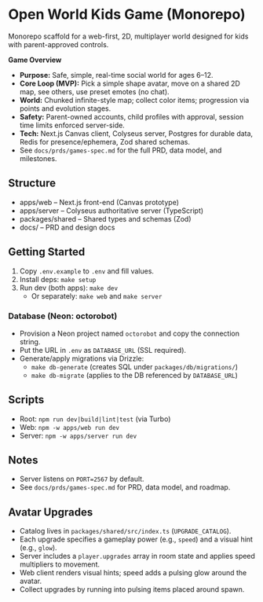 # Open World Kids Game (Monorepo)

Monorepo scaffold for a web-first, 2D, multiplayer world designed for kids with parent-approved controls.

**Game Overview**
- **Purpose:** Safe, simple, real-time social world for ages 6–12.
- **Core Loop (MVP):** Pick a simple shape avatar, move on a shared 2D map, see others, use preset emotes (no chat).
- **World:** Chunked infinite-style map; collect color items; progression via points and evolution stages.
- **Safety:** Parent-owned accounts, child profiles with approval, session time limits enforced server-side.
- **Tech:** Next.js Canvas client, Colyseus server, Postgres for durable data, Redis for presence/ephemera, Zod shared schemas.
- See `docs/prds/games-spec.md` for the full PRD, data model, and milestones.

## Structure
- apps/web – Next.js front-end (Canvas prototype)
- apps/server – Colyseus authoritative server (TypeScript)
- packages/shared – Shared types and schemas (Zod)
- docs/ – PRD and design docs

## Getting Started
1. Copy `.env.example` to `.env` and fill values.
2. Install deps: `make setup`
3. Run dev (both apps): `make dev`
   - Or separately: `make web` and `make server`

### Database (Neon: octorobot)
- Provision a Neon project named `octorobot` and copy the connection string.
- Put the URL in `.env` as `DATABASE_URL` (SSL required).
- Generate/apply migrations via Drizzle:
  - `make db-generate` (creates SQL under `packages/db/migrations/`)
  - `make db-migrate` (applies to the DB referenced by `DATABASE_URL`)

## Scripts
- Root: `npm run dev|build|lint|test` (via Turbo)
- Web: `npm -w apps/web run dev`
- Server: `npm -w apps/server run dev`

## Notes
- Server listens on `PORT=2567` by default.
- See `docs/prds/games-spec.md` for PRD, data model, and roadmap.

## Avatar Upgrades
- Catalog lives in `packages/shared/src/index.ts` (`UPGRADE_CATALOG`).
- Each upgrade specifies a gameplay power (e.g., `speed`) and a visual hint (e.g., `glow`).
- Server includes a `player.upgrades` array in room state and applies speed multipliers to movement.
- Web client renders visual hints; speed adds a pulsing glow around the avatar.
- Collect upgrades by running into pulsing items placed around spawn.
